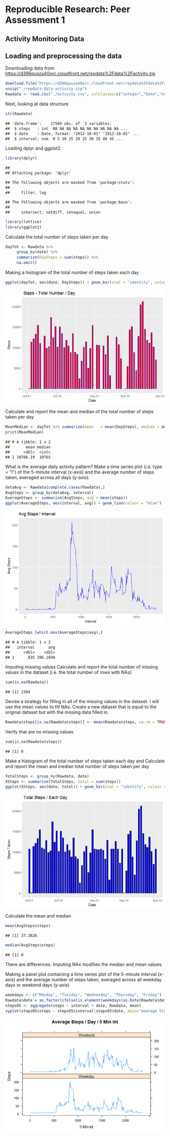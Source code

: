 # Reproducible Research: Peer Assessment 1

## Activity Monitoring Data

## Loading and preprocessing the data

Downloading data from <https://d396qusza40orc.cloudfront.net/repdata%2Fdata%2Factivity.zip>


```r
download.file("https://d396qusza40orc.cloudfront.net/repdata%2Fdata%2Factivity.zip", destfile = "./repdata-data-activity.zip")
unzip("./repdata-data-activity.zip")
Rawdata <- read.csv("./activity.csv", colClasses=c("integer","Date","numeric"))
```


Next, looking at data structure


```r
str(Rawdata)
```

```
## 'data.frame':	17568 obs. of  3 variables:
##  $ steps   : int  NA NA NA NA NA NA NA NA NA NA ...
##  $ date    : Date, format: "2012-10-01" "2012-10-01" ...
##  $ interval: num  0 5 10 15 20 25 30 35 40 45 ...
```

Loading dplyr and ggplot2 

```r
library(dplyr)
```

```
## 
## Attaching package: 'dplyr'
```

```
## The following objects are masked from 'package:stats':
## 
##     filter, lag
```

```
## The following objects are masked from 'package:base':
## 
##     intersect, setdiff, setequal, union
```

```r
library(lattice)
library(ggplot2)
```

Calculate the total number of steps taken per day


```r
dayTot <- Rawdata %>% 
     group_by(date) %>% 
     summarize(DaySteps = sum(steps)) %>% 
     na.omit()
```

Making a histogram of the total number of steps taken each day


```r
ggplot(dayTot, aes(date, DaySteps)) + geom_bar(stat = "identity", colour = "blue", fill = "red", width = 0.6)  + labs(title = " Steps - Total Number / Day", x = "Date", y = "Steps")
```

![ ](PA1_template_files/figure-html/unnamed-chunk-5-1.png)<!-- -->

Calculate and report the mean and median of the total number of steps taken per day

```r
MeanMedian <- dayTot %>% summarize(mean   = mean(DaySteps), median = median(DaySteps))
print(MeanMedian)
```

```
## # A tibble: 1 x 2
##       mean median
##      <dbl>  <int>
## 1 10766.19  10765
```

What is the average daily activity pattern?
Make a time series plot (i.e. type = "l") of the 5-minute interval (x-axis) and the average number of steps taken, averaged across all days (y-axis).


```r
dataAvg <- Rawdata[complete.cases(Rawdata),]
AvgSteps <- group_by(dataAvg, interval)
AverageSteps <- summarise(AvgSteps, avg = mean(steps))
ggplot(AverageSteps, aes(interval, avg)) + geom_line(colour = "blue")  + labs(title = "Avg Steps / Interval", x = "Interval", y = "Avg Steps")
```

![](PA1_template_files/figure-html/unnamed-chunk-7-1.png)<!-- -->

```r
AverageSteps [which.max(AverageSteps$avg),]
```

```
## # A tibble: 1 x 2
##   interval      avg
##      <dbl>    <dbl>
## 1      835 206.1698
```

Imputing missing values
Calculate and report the total number of missing values in the dataset (i.e. the total number of rows with NAs)


```r
sum(is.na(Rawdata))
```

```
## [1] 2304
```

Devise a strategy for filling in all of the missing values in the dataset. I will use the mean values to fill NAs.
Create a new dataset that is equal to the original dataset but with the missing data filled in.


```r
Rawdata$steps[is.na(Rawdata$steps)] <- mean(Rawdata$steps, na.rm = TRUE)
```

Verify that are no missing values


```r
sum(is.na(Rawdata$steps))
```

```
## [1] 0
```

Make a histogram of the total number of steps taken each day and Calculate and report the mean and median total number of steps taken per day


```r
TotalSteps <- group_by(Rawdata, date)
XSteps <- summarise(TotalSteps, total = sum(steps))
ggplot(XSteps, aes(date, total)) + geom_bar(stat = "identity", colour = "black", fill = "blue", width = 0.7)  + labs(title = " Total Steps / Each Day", x = "Date", y = "Steps Taken")
```

![](PA1_template_files/figure-html/unnamed-chunk-11-1.png)<!-- -->

Calculate the mean and median


```r
mean(AvgSteps$steps)
```

```
## [1] 37.3826
```

```r
median(AvgSteps$steps)
```

```
## [1] 0
```

There are differences. Imputing NAs modifies the median and mean values.

Making a panel plot containing a time series plot of the 5-minute interval (x-axis) and the average number of steps taken, averaged across all weekday days or weekend days (y-axis)


```r
weekdays <- c("Monday", "Tuesday", "Wednesday", "Thursday", "Friday")
Rawdata$date = as.factor(ifelse(is.element(weekdays(as.Date(Rawdata$date)),weekdays), "Weekday", "Weekend"))
steps05 <- aggregate(steps ~ interval + date, Rawdata, mean)
xyplot(steps05$steps ~ steps05$interval|steps05$date, main="Average Steps / Day / 5 Min Int",xlab="5 Min Int", ylab="Steps",layout=c(1,2), type="l")
```

![](PA1_template_files/figure-html/unnamed-chunk-13-1.png)<!-- -->

